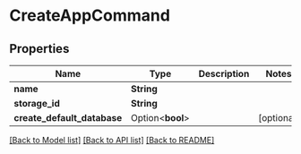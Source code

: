# CreateAppCommand

## Properties

Name | Type | Description | Notes
------------ | ------------- | ------------- | -------------
**name** | **String** |  | 
**storage_id** | **String** |  | 
**create_default_database** | Option<**bool**> |  | [optional]

[[Back to Model list]](../README.md#documentation-for-models) [[Back to API list]](../README.md#documentation-for-api-endpoints) [[Back to README]](../README.md)


